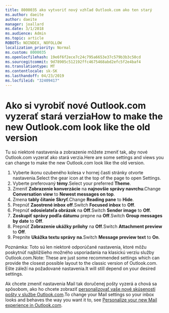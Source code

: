 ```yaml
---
title: 8000035 ako vytvoriť nový vzhľad Outlook.com ako ten starý
ms.author: daeite
author: daeite
manager: joallard
ms.date: 3/1/2018
ms.audience: Admin
ms.topic: article
ROBOTS: NOINDEX, NOFOLLOW
localization_priority: Normal
ms.custom: 8000035
ms.openlocfilehash: 19e6f6f2ece7c24c795a6653e37c579b3b3c50cd
ms.sourcegitcommit: 9d78905c512192ffc4675468abd2efc5f2e4baf4
ms.translationtype: MT
ms.contentlocale: sk-SK
ms.lasthandoff: 04/23/2019
ms.locfileid: "32409417"
---
```

# <a name="how-to-make-the-new-outlookcom-look-like-the-old-version"></a><span data-ttu-id="8099c-102">Ako si vyrobiť nové Outlook.com vyzerať stará verzia</span><span class="sxs-lookup"><span data-stu-id="8099c-102">How to make the new Outlook.com look like the old version</span></span>

<span data-ttu-id="8099c-103">Tu sú niektoré nastavenia a zobrazenie môžete zmeniť tak, aby nové Outlook.com vyzerať ako stará verzia.</span><span class="sxs-lookup"><span data-stu-id="8099c-103">Here are some settings and views you can change to make the new Outlook.com look like the old version.</span></span>

1. <span data-ttu-id="8099c-104">Vyberte ikonu ozubeného kolesa v hornej časti stránky otvorte nastavenia.</span><span class="sxs-lookup"><span data-stu-id="8099c-104">Select the gear icon at the top of the page to open Settings.</span></span>
2. <span data-ttu-id="8099c-105">Vyberte preferovaný **témy**.</span><span class="sxs-lookup"><span data-stu-id="8099c-105">Select your preferred **Theme**.</span></span>
3. <span data-ttu-id="8099c-106">Zmeniť **Zobrazenie konverzácie** na **najnovšie správy navrchu**.</span><span class="sxs-lookup"><span data-stu-id="8099c-106">Change **Conversation view** to **Newest messages on top**.</span></span>
4. <span data-ttu-id="8099c-107">Zmena **tably čítanie** **Skryť**.</span><span class="sxs-lookup"><span data-stu-id="8099c-107">Change **Reading pane** to **Hide**.</span></span>
5. <span data-ttu-id="8099c-108">Prepnúť **Zaostrené inbox** **off**.</span><span class="sxs-lookup"><span data-stu-id="8099c-108">Switch **Focused inbox** to **Off**.</span></span>
6. <span data-ttu-id="8099c-109">Prepnúť **odosielateľa obrázok** na **Off**.</span><span class="sxs-lookup"><span data-stu-id="8099c-109">Switch **Sender image** to **Off**.</span></span> 
7. <span data-ttu-id="8099c-110">**Zoskupiť správy podľa dátumu** prepne na **Off**.</span><span class="sxs-lookup"><span data-stu-id="8099c-110">Switch **Group messages by date** to **Off**.</span></span> 
8. <span data-ttu-id="8099c-111">Prepnúť **Zobrazenie ukážky prílohy** na **Off**.</span><span class="sxs-lookup"><span data-stu-id="8099c-111">Switch **Attachment preview** to **Off**.</span></span> 
9. <span data-ttu-id="8099c-112">Prepnite **Ukážka textu správy** **na**.</span><span class="sxs-lookup"><span data-stu-id="8099c-112">Switch **Message preview text** to **On**.</span></span>

<span data-ttu-id="8099c-113">Poznámka: Toto sú len niektoré odporúčané nastavenia, ktoré môžu poskytnúť najbližšieho možného usporiadania na klasickú verziu služby Outlook.com.</span><span class="sxs-lookup"><span data-stu-id="8099c-113">Note: These are just some recommended settings which can provide the closest possible layout to the classic version of Outlook.com.</span></span> <span data-ttu-id="8099c-114">Ešte záleží na požadované nastavenia.</span><span class="sxs-lookup"><span data-stu-id="8099c-114">It will still depend on your desired settings.</span></span>

<span data-ttu-id="8099c-115">Ak chcete zmeniť nastavenia Mail tak doručenej pošty vyzerá a chová sa spôsobom, ako ho chcete zobraziť [personalizovať vaše nové skúsenosti pošty v službe Outlook.com](https://support.office.com/article/b41c2ecb-f23c-42b3-b7f8-659646d5e58c).</span><span class="sxs-lookup"><span data-stu-id="8099c-115">To change your Mail settings so your inbox looks and behaves the way you want it to, see [Personalize your new Mail experience in Outlook.com](https://support.office.com/article/b41c2ecb-f23c-42b3-b7f8-659646d5e58c).</span></span>
